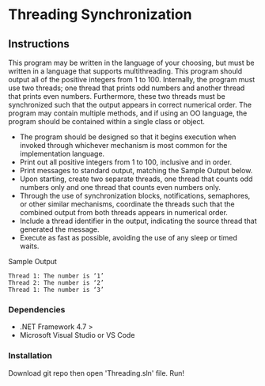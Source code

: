 # Threading Synchronization

## Instructions

This program may be written in the language of your choosing, but must be written in a language
that supports multithreading. This program should output all of the positive integers from 1 to 100. Internally, the program
must use two threads; one thread that prints odd numbers and another thread that prints even numbers. Furthermore,
these two threads must be synchronized such that the output appears in correct numerical order. The program may contain
multiple methods, and if using an OO language, the program should be contained within a single class or object.

- The program should be designed so that it begins execution when invoked through whichever mechanism is most common for the implementation language.
- Print out all positive integers from 1 to 100, inclusive and in order.
- Print messages to standard output, matching the Sample Output below.
- Upon starting, create two separate threads, one thread that counts odd numbers only and one thread that counts even numbers only.
- Through the use of synchronization blocks, notifications, semaphores, or other similar mechanisms, coordinate the threads such that the combined output from both threads appears in numerical order.
- Include a thread identifier in the output, indicating the source thread that generated the message.
- Execute as fast as possible, avoiding the use of any sleep or timed waits.

Sample Output

```
Thread 1: The number is ‘1’
Thread 2: The number is ‘2’
Thread 1: The number is ‘3’
```

### Dependencies

- .NET Framework 4.7 >
- Microsoft Visual Studio or VS Code

### Installation

Download git repo then open 'Threading.sln' file. Run!
